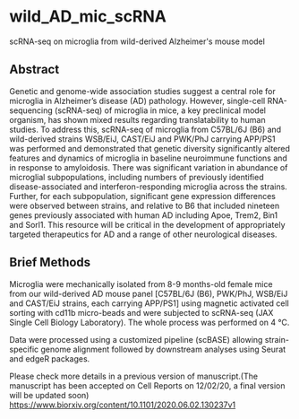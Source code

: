 # wild_AD_mic_scRNA
scRNA-seq on microglia from wild-derived Alzheimer's mouse model

## Abstract
Genetic and genome-wide association studies suggest a central role for microglia in Alzheimer’s disease (AD) pathology. However, single-cell RNA-sequencing (scRNA-seq) of microglia in mice, a key preclinical model organism, has shown mixed results regarding translatability to human studies. To address this, scRNA-seq of microglia from C57BL/6J (B6) and wild-derived strains WSB/EiJ, CAST/EiJ and PWK/PhJ carrying APP/PS1 was performed and demonstrated that genetic diversity significantly altered features and dynamics of microglia in baseline neuroimmune functions and in response to amyloidosis. There was significant variation in abundance of microglial subpopulations, including numbers of previously identified disease-associated and interferon-responding microglia across the strains. Further, for each subpopulation, significant gene expression differences were observed between strains, and relative to B6 that included nineteen genes previously associated with human AD including Apoe, Trem2, Bin1 and Sorl1. This resource will be critical in the development of appropriately targeted therapeutics for AD and a range of other neurological diseases.


## Brief Methods

Microglia were mechanically isolated from 8-9 months-old female mice from our wild-derived AD mouse panel [C57BL/6J (B6), PWK/PhJ, WSB/EiJ and CAST/EiJ strains, each carrying APP/PS1] using magnetic activated cell sorting with cd11b micro-beads and were subjected to scRNA-seq (JAX Single Cell Biology Laboratory). The whole process was performed on 4 °C. 

Data were processed using a customized pipeline (scBASE) allowing strain-specific genome alignment followed by downstream analyses using Seurat and edgeR packages. 

Please check more details in a previous version of manuscript.(The manuscript has been accepted on Cell Reports on 12/02/20, a final version will be updated soon)
https://www.biorxiv.org/content/10.1101/2020.06.02.130237v1




